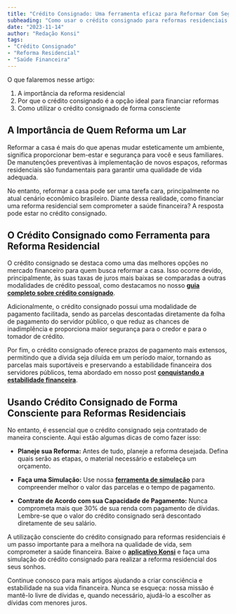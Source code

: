 ```yaml
---
title: "Crédito Consignado: Uma ferramenta eficaz para Reformar Com Segurança a Casa"
subheading: "Como usar o crédito consignado para reformas residenciais sem comprometer sua saúde financeira"
date: "2023-11-14"
author: "Redação Konsi"
tags:
- "Crédito Consignado"
- "Reforma Residencial"
- "Saúde Financeira"
---
```


O que falaremos nesse artigo:
1. A importância da reforma residencial
2. Por que o crédito consignado é a opção ideal para financiar reformas
3. Como utilizar o crédito consignado de forma consciente

## A Importância de Quem Reforma um Lar

Reformar a casa é mais do que apenas mudar esteticamente um ambiente, significa proporcionar bem-estar e segurança para você e seus familiares. De manutenções preventivas à implementação de novos espaços, reformas residenciais são fundamentais para garantir uma qualidade de vida adequada.

No entanto, reformar a casa pode ser uma tarefa cara, principalmente no atual cenário econômico brasileiro. Diante dessa realidade, como financiar uma reforma residencial sem comprometer a saúde financeira? A resposta pode estar no crédito consignado.

## O Crédito Consignado como Ferramenta para Reforma Residencial

O crédito consignado se destaca como uma das melhores opções no mercado financeiro para quem busca reformar a casa. Isso ocorre devido, principalmente, às suas taxas de juros mais baixas se comparadas a outras modalidades de crédito pessoal, como destacamos no nosso **[guia completo sobre crédito consignado](https://konsi.com.br/postagens/o-guia-definitivo-sobre-credito-consignado-para-servidor-público-novato)**.

Adicionalmente, o crédito consignado possui uma modalidade de pagamento facilitada, sendo as parcelas descontadas diretamente da folha de pagamento do servidor público, o que reduz as chances de inadimplência e proporciona maior segurança para o credor e para o tomador de crédito.

Por fim, o crédito consignado oferece prazos de pagamento mais extensos, permitindo que a dívida seja diluída em um período maior, tornando as parcelas mais suportáveis e preservando a estabilidade financeira dos servidores públicos, tema abordado em nosso post **[conquistando a estabilidade financeira](https://konsi.com.br/postagens/estabilidade-financeira-para-servidores-pblicos-constituindo-uma-carteira-de-investimento-segura-e-lucrativa)**.

## Usando Crédito Consignado de Forma Consciente para Reformas Residenciais

No entanto, é essencial que o crédito consignado seja contratado de maneira consciente. Aqui estão algumas dicas de como fazer isso:

- **Planeje sua Reforma:** Antes de tudo, planeje a reforma desejada. Defina quais serão as etapas, o material necessário e estabeleça um orçamento. 
 
- **Faça uma Simulação:** Use nossa **[ferramenta de simulação](https://app.konsi.com.br)** para compreender melhor o valor das parcelas e o tempo de pagamento.

- **Contrate de Acordo com sua Capacidade de Pagamento:** Nunca comprometa mais que 30% de sua renda com pagamento de dívidas. Lembre-se que o valor do crédito consignado será descontado diretamente de seu salário.

A utilização consciente do crédito consignado para reformas residenciais é um passo importante para a melhora na qualidade de vida, sem comprometer a saúde financeira. Baixe o **[aplicativo Konsi](https://app.konsi.com.br)** e faça uma simulação do crédito consignado para realizar a reforma residencial dos seus sonhos.

Continue conosco para mais artigos ajudando a criar consciência e estabilidade na sua vida financeira. Nunca se esqueça: nossa missão é mantê-lo livre de dívidas e, quando necessário, ajudá-lo a escolher as dívidas com menores juros.
